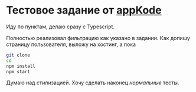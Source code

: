# Тестовое задание от [appKode](https://github.com/appKODE/trainee-test-frontend)

Иду по пунктам, делаю сразу с Typescript.


Полностью реализовал фильтрацию как указано в задании.
Как допишу страницу пользователя, выложу на хостинг, а пока 
```sh
git clone
cd
npm install
npm start
```

Думаю над стилизацией.
Хочу сделать наконец *нормальные* тесты.
